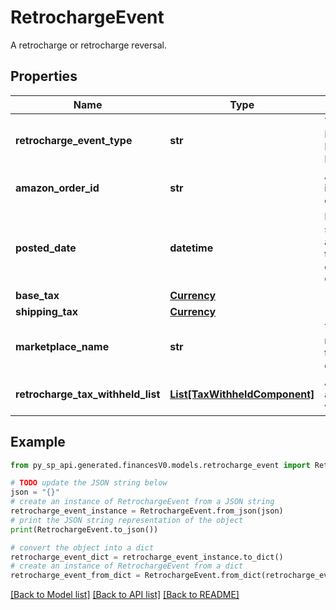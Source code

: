 # RetrochargeEvent

A retrocharge or retrocharge reversal.

## Properties

Name | Type | Description | Notes
------------ | ------------- | ------------- | -------------
**retrocharge_event_type** | **str** | The type of event.  Possible values:  * Retrocharge  * RetrochargeReversal | [optional] 
**amazon_order_id** | **str** | An Amazon-defined identifier for an order. | [optional] 
**posted_date** | **datetime** | Fields with a schema type of date are in ISO 8601 date time format (for example GroupBeginDate). | [optional] 
**base_tax** | [**Currency**](Currency.md) |  | [optional] 
**shipping_tax** | [**Currency**](Currency.md) |  | [optional] 
**marketplace_name** | **str** | The name of the marketplace where the retrocharge event occurred. | [optional] 
**retrocharge_tax_withheld_list** | [**List[TaxWithheldComponent]**](TaxWithheldComponent.md) | A list of information about taxes withheld. | [optional] 

## Example

```python
from py_sp_api.generated.financesV0.models.retrocharge_event import RetrochargeEvent

# TODO update the JSON string below
json = "{}"
# create an instance of RetrochargeEvent from a JSON string
retrocharge_event_instance = RetrochargeEvent.from_json(json)
# print the JSON string representation of the object
print(RetrochargeEvent.to_json())

# convert the object into a dict
retrocharge_event_dict = retrocharge_event_instance.to_dict()
# create an instance of RetrochargeEvent from a dict
retrocharge_event_from_dict = RetrochargeEvent.from_dict(retrocharge_event_dict)
```
[[Back to Model list]](../README.md#documentation-for-models) [[Back to API list]](../README.md#documentation-for-api-endpoints) [[Back to README]](../README.md)


